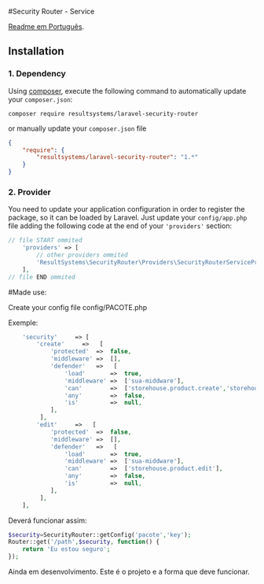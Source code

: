 #Security Router - Service

[Readme em Português](https://github.com/resultsystems/laravel-security-router/blob/master/README-pt_BR.md).

## Installation

### 1. Dependency

Using <a href="https://getcomposer.org/" target="_blank">composer</a>, execute the following command to automatically update your `composer.json`:

```shell
composer require resultsystems/laravel-security-router
```

or manually update your `composer.json` file

```json
{
    "require": {
        "resultsystems/laravel-security-router": "1.*"
    }
}
```

### 2. Provider

You need to update your application configuration in order to register the package, so it can be loaded by Laravel. Just update your `config/app.php` file adding the following code at the end of your `'providers'` section:

```php
// file START ommited
    'providers' => [
        // other providers ommited
        'ResultSystems\SecurityRouter\Providers\SecurityRouterServiceProvider',
    ],
// file END ommited
```

#Made use:

Create your config file config/PACOTE.php

Exemple:

```php
    'security'     => [
        'create'     =>   [
            'protected'  =>  false,
            'middleware' =>  [],
            'defender'   =>   [
                'load'       =>  true,
                'middleware' =>  ['sua-middware'],
                'can'        =>  ['storehouse.product.create','storehouse.product.store'],
                'any'        =>  false,
                'is'         =>  null,
            ],
         ],
        'edit'     =>   [
            'protected'  =>  false,
            'middleware' =>  [],
            'defender'   =>   [
                'load'       =>  true,
                'middleware' =>  ['sua-middware'],
                'can'        =>  ['storehouse.product.edit'],
                'any'        =>  false,
                'is'         =>  null,
            ],
         ],
    ],
```

Deverá funcionar assim:

```php
$security=SecurityRouter::getConfig('pacote','key');
Router::get('/path',$security, function() {
    return 'Eu estou seguro';
});
```

Ainda em desenvolvimento. Este é o projeto e a forma que deve funcionar.